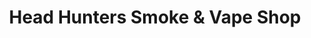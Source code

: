 ---
title: "Head Hunters Smoke & Vape Shop"
url: /amarillo/head-hunters-smoke-and-vape-shop-south-washington-street/
shop: e-cigarette
---